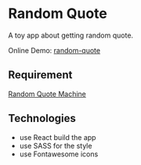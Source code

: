 # Random Quote

A toy app about getting random quote.

Online Demo: [random-quote](https://random-quote.gaomingyang.cn)  

## Requirement
[Random Quote Machine](https://www.freecodecamp.org/learn/front-end-development-libraries/front-end-development-libraries-projects/build-a-random-quote-machine)

## Technologies
* use React build the app
* use SASS for the style
* use Fontawesome icons
